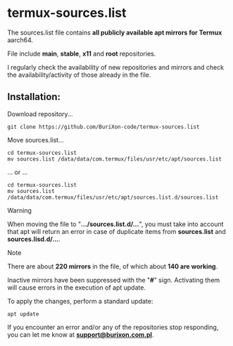 # termux-sources.list

The sources.list file contains **all publicly available apt mirrors for Termux** aarch64.

File include **main**, **stable**, **x11** and **root** repositories.

I regularly check the availability of new repositories and mirrors and check the availability/activity of those already in the file.


## Installation:
Download repository...
```
git clone https://github.com/BuriXon-code/termux-sources.list
```
Move sources.list...
```
cd termux-sources.list
mv sources.list /data/data/com.termux/files/usr/etc/apt/sources.list
```
... or ...
```
cd termux-sources.list
mv sources.list /data/data/com.termux/files/usr/etc/apt/sources.list.d/sources.list
```

> [!WARNING]
> When moving the file to "**.../sources.list.d/...**", you must take into account that apt will return an error in case of duplicate items from **sources.list** and **sources.lisd.d/...**.

> [!NOTE]
> There are about **220 mirrors** in the file, of which about **140 are working**.
> 
> Inactive mirrors have been suppressed with the "**#**" sign. Activating them will cause errors in the execution of apt update.

To apply the changes, perform a standard update:
```
apt update
```
If you encounter an error and/or any of the repositories stop responding, you can let me know at **support@burixon.com.pl**.
